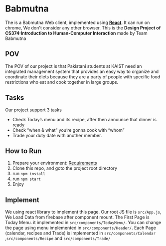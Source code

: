 # Babmutna

The is a Babmutna Web client, implemented using [**React**](https://reactjs.org/). It can run on chrome, We don't consider any other browser. This is the **Design Project of** **CS374:Introduction to Human-Computer Interaction** made by Team Babmutna

## POV
The POV of our project is that Pakistani students at KAIST need an integrated management system that provides an easy way to organize and coordinate their diets because they are a party of people with specific food restrictions who eat and cook together in large groups.

## Tasks
Our project support 3 tasks
* Check Today’s menu and its recipe, after then announce that dinner is ready
* Check “when & what” you’re gonna cook with “whom”
* Trade your duty date with another member.

## How to Run

1. Prepare your environment: [Requirements](https://reactjs.org/docs/try-react.html)
2. Clone this repo, and goto the project root directory
3. run `npm install`
4. run `npm start`
5. Enjoy

## Implement
We using react library to implement this page. Our root JS file is `src/App.js`, We Load Data from firebase after component mount. The First Page is Today Menu. it implemented in `src/components/TodayMenu/`. You can change the page using menu implemented in `src/components/Header/`. Each Page (calendar, recipes and Trade) is implemented in `src/components/Calendar` ,`src/components/Recipe` and `src/components/Trade/`